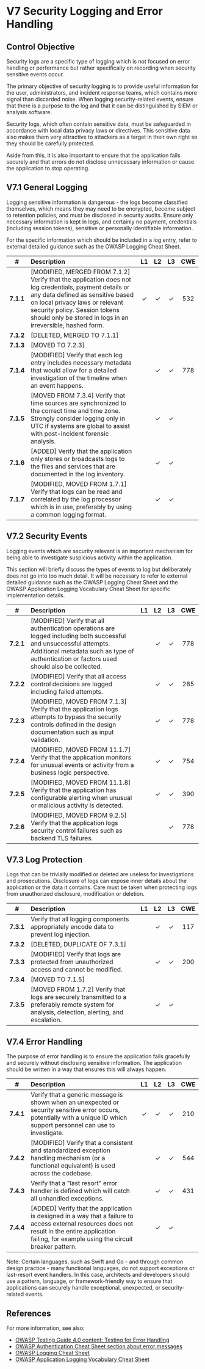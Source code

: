 # V7 Security Logging and Error Handling

## Control Objective

Security logs are a specific type of logging which is not focused on error handling or performance but rather specifically on recording when security sensitive events occur.

The primary objective of security logging is to provide useful information for the user, administrators, and incident response teams, which contains more signal than discarded noise. When logging security-related events, ensure that there is a purpose to the log and that it can be distinguished by SIEM or analysis software.

Security logs, which often contain sensitive data, must be safeguarded in accordance with local data privacy laws or directives. This sensitive data also makes them very attractive to attackers as a target in their own right so they should be carefully protected.

Aside from this, it is also important to ensure that the application fails securely and that errors do not disclose unnecessary information or cause the application to stop operating.

## V7.1 General Logging

Logging sensitive information is dangerous - the logs become classified themselves, which means they may need to be encrypted, become subject to retention policies, and must be disclosed in security audits. Ensure only necessary information is kept in logs, and certainly no payment, credentials (including session tokens), sensitive or personally identifiable information.

For the specific information which should be included in a log entry, refer to external detailed guidance such as the OWASP Logging Cheat Sheet.

| # | Description | L1 | L2 | L3 | CWE |
| :---: | :--- | :---: | :---: | :---: | :---: |
| **7.1.1** | [MODIFIED, MERGED FROM 7.1.2] Verify that the application does not log credentials, payment details or any data defined as sensitive based on local privacy laws or relevant security policy. Session tokens should only be stored in logs in an irreversible, hashed form. | ✓ | ✓ | ✓ | 532 |
| **7.1.2** | [DELETED, MERGED TO 7.1.1] | | | | |
| **7.1.3** | [MOVED TO 7.2.3] | | | | |
| **7.1.4** | [MODIFIED] Verify that each log entry includes necessary metadata that would allow for a detailed investigation of the timeline when an event happens. | | ✓ | ✓ | 778 |
| **7.1.5** | [MOVED FROM 7.3.4] Verify that time sources are synchronized to the correct time and time zone. Strongly consider logging only in UTC if systems are global to assist with post-incident forensic analysis. | | ✓ | ✓ | |
| **7.1.6** | [ADDED] Verify that the application only stores or broadcasts logs to the files and services that are documented in the log inventory. | | ✓ | ✓ | |
| **7.1.7** | [MODIFIED, MOVED FROM 1.7.1] Verify that logs can be read and correlated by the log processor which is in use, preferably by using a common logging format. | | ✓ | ✓ | |

## V7.2 Security Events

Logging events which are security relevant is an important mechanism for being able to investigate suspicious activity within the application.

This section will briefly discuss the types of events to log but deliberately does not go into too much detail. It will be necessary to refer to external detailed guidance such as the OWASP Logging Cheat Sheet and the OWASP Application Logging Vocabulary Cheat Sheet for specific implementation details.

| # | Description | L1 | L2 | L3 | CWE |
| :---: | :--- | :---: | :---: | :---: | :---: |
| **7.2.1** | [MODIFIED] Verify that all authentication operations are logged including both successful and unsuccessful attempts. Additional metadata such as type of authentication or factors used should also be collected. | | ✓ | ✓ | 778 |
| **7.2.2** | [MODIFIED] Verify that all access control decisions are logged including failed attempts. | | ✓ | ✓ | 285 |
| **7.2.3** | [MODIFIED, MOVED FROM 7.1.3] Verify that the application logs attempts to bypass the security controls defined in the design documentation such as input validation. | | ✓ | ✓ | 778 |
| **7.2.4** | [MODIFIED, MOVED FROM 11.1.7] Verify that the application monitors for unusual events or activity from a business logic perspective. | | ✓ | ✓ | 754 |
| **7.2.5** | [MODIFIED, MOVED FROM 11.1.8] Verify that the application has configurable alerting when unusual or malicious activity is detected. | | ✓ | ✓ | 390 |
| **7.2.6** | [MODIFIED, MOVED FROM 9.2.5] Verify that the application logs security control failures such as backend TLS failures. | | | ✓ | 778 |

## V7.3 Log Protection

Logs that can be trivially modified or deleted are useless for investigations and prosecutions. Disclosure of logs can expose inner details about the application or the data it contains. Care must be taken when protecting logs from unauthorized disclosure, modification or deletion.

| # | Description | L1 | L2 | L3 | CWE |
| :---: | :--- | :---: | :---: | :---: | :---: |
| **7.3.1** | Verify that all logging components appropriately encode data to prevent log injection. | | ✓ | ✓ | 117 |
| **7.3.2** | [DELETED, DUPLICATE OF 7.3.1] | | | | |
| **7.3.3** | [MODIFIED] Verify that logs are protected from unauthorized access and cannot be modified. | | ✓ | ✓ | 200 |
| **7.3.4** | [MOVED TO 7.1.5] | | | | |
| **7.3.5** | [MOVED FROM 1.7.2] Verify that logs are securely transmitted to a preferably remote system for analysis, detection, alerting, and escalation. | | ✓ | ✓ | |

## V7.4 Error Handling

The purpose of error handling is to ensure the application fails gracefully and securely without disclosing sensitive information. The application should be written in a way that ensures this will always happen.

| # | Description | L1 | L2 | L3 | CWE |
| :---: | :--- | :---: | :---: | :---: | :---: |
| **7.4.1** | Verify that a generic message is shown when an unexpected or security sensitive error occurs, potentially with a unique ID which support personnel can use to investigate. | ✓ | ✓ | ✓ | 210 |
| **7.4.2** | [MODIFIED] Verify that a consistent and standardized exception handling mechanism (or a functional equivalent) is used across the codebase. | | ✓ | ✓ | 544 |
| **7.4.3** | Verify that a "last resort" error handler is defined which will catch all unhandled exceptions. | | ✓ | ✓ | 431 |
| **7.4.4** | [ADDED] Verify that the application is designed in a way that a failure to access external resources does not result in the entire application failing, for example using the circuit breaker pattern. | | ✓ | ✓ | |

Note: Certain languages, such as Swift and Go - and through common design practice - many functional languages, do not support exceptions or last-resort event handlers. In this case, architects and developers should use a pattern, language, or framework-friendly way to ensure that applications can securely handle exceptional, unexpected, or security-related events.

## References

For more information, see also:

* [OWASP Testing Guide 4.0 content: Testing for Error Handling](https://owasp.org/www-project-web-security-testing-guide/v41/4-Web_Application_Security_Testing/08-Testing_for_Error_Handling/README.html)
* [OWASP Authentication Cheat Sheet section about error messages](https://cheatsheetseries.owasp.org/cheatsheets/Authentication_Cheat_Sheet.html#authentication-and-error-messages)
* [OWASP Logging Cheat Sheet](https://cheatsheetseries.owasp.org/cheatsheets/Logging_Cheat_Sheet.html)
* [OWASP Application Logging Vocabulary Cheat Sheet](https://cheatsheetseries.owasp.org/cheatsheets/Logging_Vocabulary_Cheat_Sheet.html)

